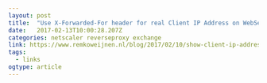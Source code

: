 ```yaml
---
layout: post 
title:  "Use X-Forwarded-For header for real Client IP Address on WebServer" 
date:   2017-02-13T10:00:28.207Z 
categories: netscaler reverseproxy exchange
link: https://www.remkoweijnen.nl/blog/2017/02/10/show-client-ip-address-when-using-netscaler-as-a-reverse-proxy/ 
tags:
  - links
ogtype: article 
---
```



